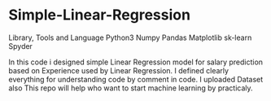 # Simple-Linear-Regression

Library, Tools and Language
  Python3
  Numpy
  Pandas
  Matplotlib
  sk-learn
  Spyder
  

In this code i designed simple Linear Regression model for salary prediction based on Experience used by Linear Regression.
I defined clearly everything for understanding code by comment in code.
I uploaded Dataset also 
This repo will help who want to start machine learning by practicaly.
  

